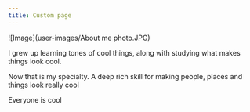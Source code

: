 ```yaml
---
title: Custom page
---
```


<!-- This is a comment. It won't be shown in the final page -->

<!-- This is how you include images. -->
![Image](user-images/About me photo.JPG)

I grew up learning tones of cool things, along with studying what makes things look cool. 

Now that is my specialty. A deep rich skill for making people, places and things look really cool
<!-- This is how you include a link -->
[](https://itopaloglu83.github.io/Jekyll-Markdown-Cheat-Sheet/)

Everyone is cool [](http://pedestriantactics.com)
